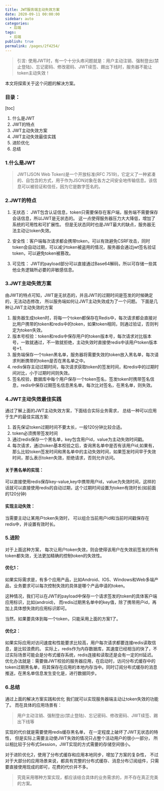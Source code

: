 ```yaml
---
title: JWT服务端主动失效方案
date: 2020-09-11 00:00:00
sidebar: auto
categories: 
  - 后端
tags: 
  - 后端
publish: true
permalink: /pages/2f4254/
---
```


> 引言:
使用JWT时，有一个十分头疼问题就是：用户主动注销、强制登出(禁止登陆)、忘记密码、修改密码、JWT续签、踢出下线时，服务器不能让token主动失效！

本文将探索关于这个问题的解决方案。

### 目录：
[toc]

1. 什么是JWT
2. JWT的特点
3. JWT主动失效方案
4. JWT主动失效最佳实践
5. 进阶优化
6. 总结

### 1.什么是JWT
> JWT(JSON Web Token)是一个开放标准(RFC 7519)，它定义了一种紧凑的、自包含的方式，用于作为JSON对象在各方之间安全地传输信息。该信息可以被验证和信任，因为它是数字签名的。

### 2.JWT的特点
1. 无状态：
JWT包含认证信息，token只需要保存在客户端，服务端不需要保存会话信息，所以JWT是无状态的。
这一点使得服务器压力大大降低，增加了系统的可用性和可扩展性。
但是无状态同时也是JWT最大的缺点，服务器无法主动让token失效。

2. 安全性：客户端每次请求都会携带token，可以有效避免CSRF攻击，同时token会自动过期，可以减少token被盗用的情况，服务器会通过jwt签名验证token，可以避免token被篡改。

3. 可见性：
JWT的payload部分可以直接通过Base64解码，所以可存储一些其他业务逻辑所必要的非敏感信息。

### 3.JWT主动失效方案
由JWT的特点可知，JWT是无状态的，并且JWT的过期时间是签发的时候确定的，无法动态修改，
所以服务端如何让JWT主动失效成为了一个问题。
下面是几种让JWT主动失效的方案
1. 服务器生成token时，将每一个token都保存在Redis中，每次请求都会直接对比用户携带的token和redis中的token，如果token相同，则通过验证，否则判定为token失效。
2. 版本号校验：token和redis中保存用户的token版本号，每次请求对比版本号，一致就通过，不一致就拒绝，主动失效时直接使redis中该用户token版本号+1.
3. 服务端保存一个token黑名单，服务器将需要失效的token放入黑名单，每次请求判断携带的token是否在黑名单之中。
4. redis保存主动过期时间，每次请求获取token的签发时间，和redis中的过期时间对比，小于过期时间则失效。
5. 签名校验，数据库中每个用户保存一个token签名，签发token时携带签名信息，redis中保存过期签名信息黑名单。每次比对签名，在黑名单，则失效。

### 4.JWT主动失效最佳实践
通过了解上面的JWT主动失效方案，下面结合实际业务需求，
总结一种可以应用于生产的最佳实践方案:
1. 首先保证token过期时间不要太长，一般120分钟比较合适。
2. token必须携带签发时间
3. 通过redis保存一个黑名单，key包含用户id，value为主动失效时间戳。
4. 每次请求，通过token基本校验之后，查询黑名单中是否有该用户id,如果有，那么比较token签发时间和黑名单中的主动失效时间，如果签发时间早于失效时间，那么表示token失效，拒绝请求，否则允许访问。

#### 关于黑名单的实现：
可以直接使用redis保存key-value,key中携带用户id，value为失效时间，这样的话就可以直接使用redis的自动过期，这个过期时间设置为token有效时长(如前面的120分钟)

#### 实现主动失效：
当需要主动让某用户token失效时，
可以组合当前用户id和当前时间戳保存在redis中，并设置有效时长。

### 5.进阶
对于上面这种方案，
每次让用户token失效，则会使得该用户在失效前签发的所有token都失效，无法更加精确的控制token的失效性。

#### 优化1：
如果实际需求是，有多个应用产品，比如Android、IOS、Windows和Web多端产品，业务要求可以每次控制失效的具体是哪个产品申请的token。

这种情况，我们可以在JWT的payload中保存一个请求签发的token的具体客户端应用标识，比如(android)，
而redis过期黑名单中的key值，除了携带用户id，再加上具体想失效的应用标识即可。

当然，如果要具体到每一个token，只能采用上面的方案1了。

#### 优化2：
如果实际应用对访问速度和性能要求比较高，用户每次请求都要连接redis读取信息，是比较浪费的。
实际上，redis作为内存数据库，其速度已经相当的快了，不过实际场景可能会是分布式缓存系统，redis连接和读取还是会有一定的ttl延迟。
优化办法就是：需要做JWT校验的服务器应用，在启动时，访问分布式缓存中的token过期黑名单，将其保存在应用的本地内存当中。同时订阅分布式缓存的消息推送，在黑名单信息发生变化是，进行数据同步。

### 6.总结
通过上面的解决方案实践和优化
我们就可以实现服务器端主动让token失效的功能了。
而在具体的应用场景有：
> 用户主动注销、强制登出(禁止登陆)、忘记密码、修改密码、JWT续签、踢出下线等

实现的代价就是需要使用redis缓存黑名单，
在一定程度上破坏了JWT无状态的特性，
但是实际上需要主动使JWT失效的情况只占整个活动用户的很小一部分，
所以相比较于分布式Session，JWT实现的方式需要的存储空间很小。

对于进阶优化2，使用了分布式缓存和应用本地同步，增加了方案的复杂性，
不过对于大部分的应用场景来说，都具有完整的分布式缓存、消息分布订阅组件，只需要直接使用现成的即可，花费的代价并不多。

> 究竟采用哪种方案实现，都应该结合具体的业务需求的，并不存在真正完美的方案。